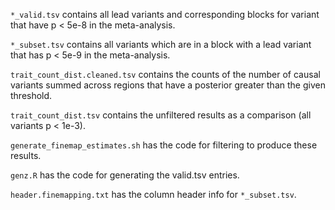 `*_valid.tsv` contains all lead variants and corresponding blocks for variant that have p < 5e-8 in the meta-analysis.

`*_subset.tsv` contains all variants which are in a block with a lead variant that has p < 5e-9 in the meta-analysis.

`trait_count_dist.cleaned.tsv` contains the counts of the number of causal variants summed across regions that have a posterior greater than the given threshold.

`trait_count_dist.tsv` contains the unfiltered results as a comparison (all variants p < 1e-3).

`generate_finemap_estimates.sh` has the code for filtering to produce these results.

`genz.R` has the code for generating the valid.tsv entries.

`header.finemapping.txt` has the column header info for `*_subset.tsv`.
